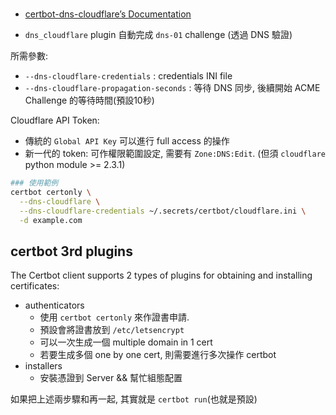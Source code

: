 # 

- [certbot-dns-cloudflare’s Documentation](https://certbot-dns-cloudflare.readthedocs.io/en/stable/)

- `dns_cloudflare` plugin 自動完成 `dns-01` challenge (透過 DNS 驗證)

所需參數:
- `--dns-cloudflare-credentials`         : credentials INI file
- `--dns-cloudflare-propagation-seconds` : 等待 DNS 同步, 後續開始 ACME Challenge 的等待時間(預設10秒)


Cloudflare API Token:
- 傳統的 `Global API Key` 可以進行 full access 的操作
- 新一代的 token: 可作權限範圍設定, 需要有 `Zone:DNS:Edit`. (但須 `cloudflare` python module >= 2.3.1)


```bash
### 使用範例
certbot certonly \
  --dns-cloudflare \
  --dns-cloudflare-credentials ~/.secrets/certbot/cloudflare.ini \
  -d example.com
```

## certbot 3rd plugins

The Certbot client supports 2 types of plugins for obtaining and installing certificates: 
- authenticators
    - 使用 `certbot certonly` 來作證書申請. 
    - 預設會將證書放到 `/etc/letsencrypt`
    - 可以一次生成一個 multiple domain in 1 cert
    - 若要生成多個 one by one cert, 則需要進行多次操作 certbot
- installers
    - 安裝憑證到 Server && 幫忙組態配置

如果把上述兩步驟和再一起, 其實就是 `certbot run`(也就是預設)
